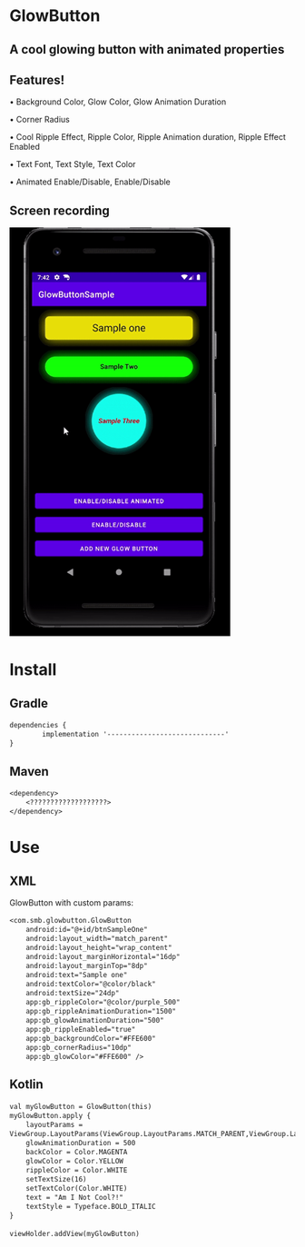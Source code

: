 # GlowButton

## A cool glowing button with animated properties 
 
## Features!

•	Background Color, Glow Color, Glow Animation Duration

•	Corner Radius

•	Cool Ripple Effect, Ripple Color, Ripple Animation duration, Ripple Effect Enabled

•	Text Font, Text Style, Text Color

•	Animated Enable/Disable, Enable/Disable


## Screen recording
 
 <img src="./screen_recording.gif" height="720">
 
# Install
 
## Gradle
```
dependencies {
        implementation '-----------------------------'
}
```
## Maven
```
<dependency>
    <???????????????????>
</dependency>
 ```
# Use
 
## XML

GlowButton with custom params:
```
<com.smb.glowbutton.GlowButton
    android:id="@+id/btnSampleOne"
    android:layout_width="match_parent"
    android:layout_height="wrap_content"
    android:layout_marginHorizontal="16dp"
    android:layout_marginTop="8dp"
    android:text="Sample one"
    android:textColor="@color/black"
    android:textSize="24dp"
    app:gb_rippleColor="@color/purple_500"
    app:gb_rippleAnimationDuration="1500"
    app:gb_glowAnimationDuration="500"
    app:gb_rippleEnabled="true"
    app:gb_backgroundColor="#FFE600"
    app:gb_cornerRadius="10dp"
    app:gb_glowColor="#FFE600" />
 ```
## Kotlin
```
val myGlowButton = GlowButton(this)
myGlowButton.apply {
    layoutParams = ViewGroup.LayoutParams(ViewGroup.LayoutParams.MATCH_PARENT,ViewGroup.LayoutParams.WRAP_CONTENT)
    glowAnimationDuration = 500
    backColor = Color.MAGENTA
    glowColor = Color.YELLOW
    rippleColor = Color.WHITE
    setTextSize(16)
    setTextColor(Color.WHITE)
    text = "Am I Not Cool?!"
    textStyle = Typeface.BOLD_ITALIC
}

viewHolder.addView(myGlowButton)
```

